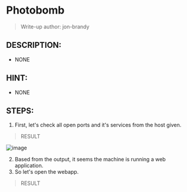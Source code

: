 # Photobomb
> Write-up author: jon-brandy
## DESCRIPTION:
- NONE
## HINT:
- NONE
## STEPS:
1. First, let's check all open ports and it's services from the host given.

> RESULT

![image](https://user-images.githubusercontent.com/70703371/211187399-28b9242d-ad0b-4fb0-a255-eb0e7fe46ab4.png)


2. Based from the output, it seems the machine is running a web application.
3. So let's open the webapp.

> RESULT






